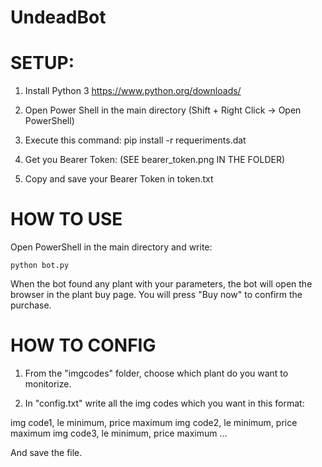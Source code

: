 # UndeadBot
# SETUP:
1. Install Python 3
https://www.python.org/downloads/

2. Open Power Shell in the main directory 
(Shift + Right Click -> Open PowerShell)

3. Execute this command:
pip install -r requeriments.dat

4. Get you Bearer Token:
(SEE bearer_token.png IN THE FOLDER)

5. Copy and save your Bearer Token in token.txt


# HOW TO USE

 Open PowerShell in the main directory and write:
	
	python bot.py

 When the bot found any plant with your parameters,
the bot will open the browser in the plant buy page. 
You will press "Buy now" to confirm the purchase.

# HOW TO CONFIG 

1. From the "imgcodes" folder, choose which plant do you want to monitorize.

2. In "config.txt" write all the img codes which you want in this format:

img code1, le minimum, price maximum
img code2, le minimum, price maximum
img code3, le minimum, price maximum
...

And save the file.
